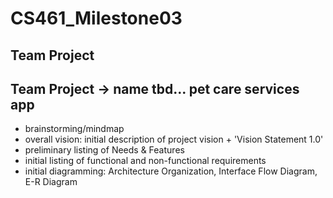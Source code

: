 # CS461_Milestone03
## Team Project
## Team Project -> name tbd... pet care services app

* brainstorming/mindmap
* overall vision: initial description of project vision + 'Vision Statement 1.0'
* preliminary listing of Needs & Features
* initial listing of functional and non-functional requirements
* initial diagramming: Architecture Organization, Interface Flow Diagram, E-R Diagram

